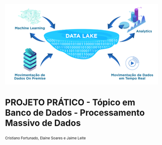 

<p align="center">
  <img src="Data-Lake-1024x541.png" >
</p>

# PROJETO PRÁTICO - Tópico em Banco de Dados - Processamento Massivo de Dados 
<sub>Cristiano Fortunado, Elaine Soares e Jaime Leite</sub>

